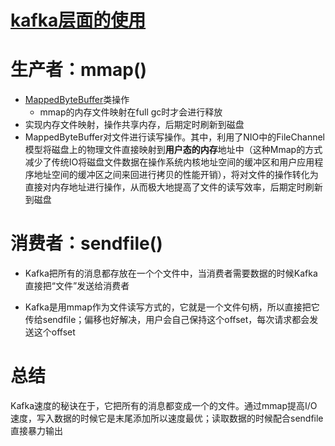 # [kafka层面的使用](https://manbuyun.github.io/2017/01/13/%E4%B8%BA%E4%BB%80%E4%B9%88Kafka%E9%82%A3%E4%B9%88%E5%BF%AB/)
# 生产者：mmap()

  - [MappedByteBuffer](https://www.cnblogs.com/huxi2b/p/6637425.html)类操作
      - mmap的内存文件映射在full gc时才会进行释放
  - 实现内存文件映射，操作共享内存，后期定时刷新到磁盘
  - MappedByteBuffer对文件进行读写操作。其中，利用了NIO中的FileChannel模型将磁盘上的物理文件直接映射到**用户态的内存**地址中（这种Mmap的方式减少了传统IO将磁盘文件数据在操作系统内核地址空间的缓冲区和用户应用程序地址空间的缓冲区之间来回进行拷贝的性能开销），将对文件的操作转化为直接对内存地址进行操作，从而极大地提高了文件的读写效率，后期定时刷新到磁盘

#   消费者：sendfile()

- Kafka把所有的消息都存放在一个个文件中，当消费者需要数据的时候Kafka直接把“文件”发送给消费者

- Kafka是用mmap作为文件读写方式的，它就是一个文件句柄，所以直接把它传给sendfile；偏移也好解决，用户会自己保持这个offset，每次请求都会发送这个offset

# 总结

Kafka速度的秘诀在于，它把所有的消息都变成一个的文件。通过mmap提高I/O速度，写入数据的时候它是末尾添加所以速度最优；读取数据的时候配合sendfile直接暴力输出